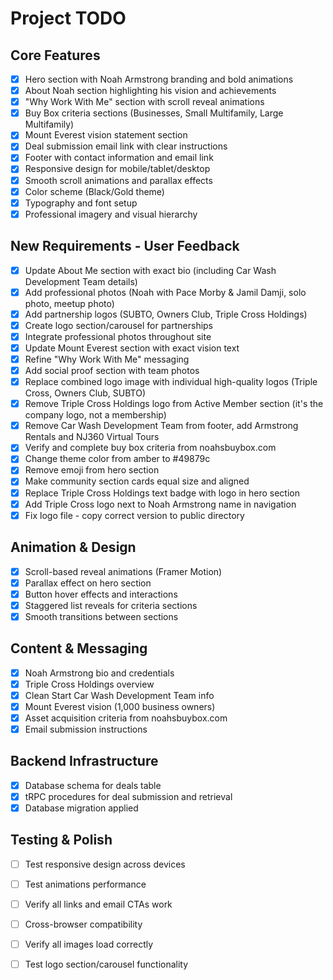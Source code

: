 # Project TODO

## Core Features
- [x] Hero section with Noah Armstrong branding and bold animations
- [x] About Noah section highlighting his vision and achievements
- [x] "Why Work With Me" section with scroll reveal animations
- [x] Buy Box criteria sections (Businesses, Small Multifamily, Large Multifamily)
- [x] Mount Everest vision statement section
- [x] Deal submission email link with clear instructions
- [x] Footer with contact information and email link
- [x] Responsive design for mobile/tablet/desktop
- [x] Smooth scroll animations and parallax effects
- [x] Color scheme (Black/Gold theme)
- [x] Typography and font setup
- [x] Professional imagery and visual hierarchy

## New Requirements - User Feedback
- [x] Update About Me section with exact bio (including Car Wash Development Team details)
- [x] Add professional photos (Noah with Pace Morby & Jamil Damji, solo photo, meetup photo)
- [x] Add partnership logos (SUBTO, Owners Club, Triple Cross Holdings)
- [x] Create logo section/carousel for partnerships
- [x] Integrate professional photos throughout site
- [x] Update Mount Everest section with exact vision text
- [x] Refine "Why Work With Me" messaging
- [x] Add social proof section with team photos
- [x] Replace combined logo image with individual high-quality logos (Triple Cross, Owners Club, SUBTO)
- [x] Remove Triple Cross Holdings logo from Active Member section (it's the company logo, not a membership)
- [x] Remove Car Wash Development Team from footer, add Armstrong Rentals and NJ360 Virtual Tours
- [x] Verify and complete buy box criteria from noahsbuybox.com
- [x] Change theme color from amber to #49879c
- [x] Remove emoji from hero section
- [x] Make community section cards equal size and aligned
- [x] Replace Triple Cross Holdings text badge with logo in hero section
- [x] Add Triple Cross logo next to Noah Armstrong name in navigation
- [x] Fix logo file - copy correct version to public directory

## Animation & Design
- [x] Scroll-based reveal animations (Framer Motion)
- [x] Parallax effect on hero section
- [x] Button hover effects and interactions
- [x] Staggered list reveals for criteria sections
- [x] Smooth transitions between sections

## Content & Messaging
- [x] Noah Armstrong bio and credentials
- [x] Triple Cross Holdings overview
- [x] Clean Start Car Wash Development Team info
- [x] Mount Everest vision (1,000 business owners)
- [x] Asset acquisition criteria from noahsbuybox.com
- [x] Email submission instructions

## Backend Infrastructure
- [x] Database schema for deals table
- [x] tRPC procedures for deal submission and retrieval
- [x] Database migration applied

## Testing & Polish
- [ ] Test responsive design across devices
- [ ] Test animations performance
- [ ] Verify all links and email CTAs work
- [ ] Cross-browser compatibility
- [ ] Verify all images load correctly
- [ ] Test logo section/carousel functionality

